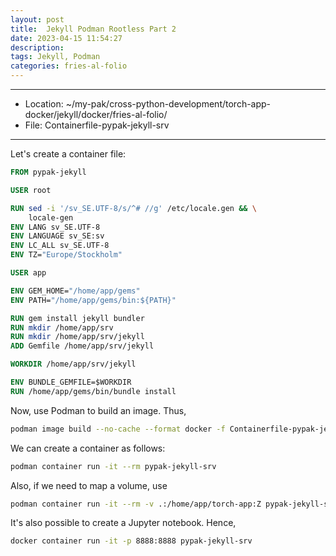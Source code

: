 ```yaml
---
layout: post
title:  Jekyll Podman Rootless Part 2
date: 2023-04-15 11:54:27
description: 
tags: Jekyll, Podman
categories: fries-al-folio
---
```


---

- Location: ~/my-pak/cross-python-development/torch-app-docker/jekyll/docker/fries-al-folio/
- File: Containerfile-pypak-jekyll-srv

---

Let's create a container file:

```dockerfile
FROM pypak-jekyll

USER root

RUN sed -i '/sv_SE.UTF-8/s/^# //g' /etc/locale.gen && \
    locale-gen
ENV LANG sv_SE.UTF-8
ENV LANGUAGE sv_SE:sv
ENV LC_ALL sv_SE.UTF-8
ENV TZ="Europe/Stockholm"

USER app

ENV GEM_HOME="/home/app/gems"
ENV PATH="/home/app/gems/bin:${PATH}"

RUN gem install jekyll bundler
RUN mkdir /home/app/srv
RUN mkdir /home/app/srv/jekyll
ADD Gemfile /home/app/srv/jekyll

WORKDIR /home/app/srv/jekyll

ENV BUNDLE_GEMFILE=$WORKDIR
RUN /home/app/gems/bin/bundle install
```

Now, use Podman to build an image. Thus,

```bash
podman image build --no-cache --format docker -f Containerfile-pypak-jekyll-srv -t pypak-jekyll-srv .
```

We can create a container as follows:

```bash
podman container run -it --rm pypak-jekyll-srv
```

Also, if we need to map a volume, use

```bash
podman container run -it --rm -v .:/home/app/torch-app:Z pypak-jekyll-srv
```

It's also possible to create a Jupyter notebook. Hence,

```bash
docker container run -it -p 8888:8888 pypak-jekyll-srv
```

